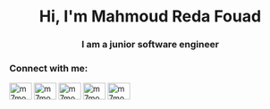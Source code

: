 <h1 align="center">Hi, I'm Mahmoud Reda Fouad</h1>
<h3 align="center">I am a junior software engineer</h3>

<h3 align="left">Connect with me:</h3>
<p align="left">
<a href="https://twitter.com/m7moudredafouad" target="blank"><img align="center" src="https://raw.githubusercontent.com/rahuldkjain/github-profile-readme-generator/master/src/images/icons/Social/twitter.svg" alt="m7moudredafouad" height="30" width="40" /></a>
<a href="https://linkedin.com/in/m7moudredafouad" target="blank"><img align="center" src="https://raw.githubusercontent.com/rahuldkjain/github-profile-readme-generator/master/src/images/icons/Social/linked-in-alt.svg" alt="m7moudredafouad" height="30" width="40" /></a>
<a href="https://fb.com/m7moudredafouad" target="blank"><img align="center" src="https://raw.githubusercontent.com/rahuldkjain/github-profile-readme-generator/master/src/images/icons/Social/facebook.svg" alt="m7moudredafouad" height="30" width="40" /></a>
<a href="https://instagram.com/m7moudredafouad" target="blank"><img align="center" src="https://raw.githubusercontent.com/rahuldkjain/github-profile-readme-generator/master/src/images/icons/Social/instagram.svg" alt="m7moudredafouad" height="30" width="40" /></a>
<a href="https://www.leetcode.com/m7moudredafouad" target="blank"><img align="center" src="https://raw.githubusercontent.com/rahuldkjain/github-profile-readme-generator/master/src/images/icons/Social/leet-code.svg" alt="m7moudredafouad" height="30" width="40" /></a>
</p>

